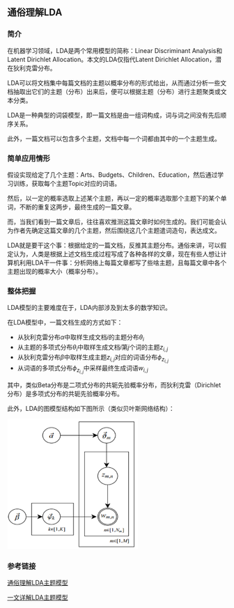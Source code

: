 ## 通俗理解LDA

### 简介

在机器学习领域，LDA是两个常用模型的简称：Linear Discriminant Analysis和Latent Dirichlet Allocation。本文的LDA仅指代Latent Dirichlet Allocation，潜在狄利克雷分布。

LDA可以将文档集中每篇文档的主题以概率分布的形式给出，从而通过分析一些文档抽取出它们的主题（分布）出来后，便可以根据主题（分布）进行主题聚类或文本分类。

LDA是一种典型的词袋模型，即一篇文档是由一组词构成，词与词之间没有先后顺序关系。

此外，一篇文档可以包含多个主题，文档中每一个词都由其中的一个主题生成。

### 简单应用情形

假设实现给定了几个主题：Arts、Budgets、Children、Education，然后通过学习训练，获取每个主题Topic对应的词语。

然后，以一定的概率选取上述某个主题，再以一定的概率选取那个主题下的某个单词，不断的重复这两步，最终生成的一篇文章。

而，当我们看到一篇文章后，往往喜欢推测这篇文章时如何生成的。我们可能会认为作者先确定这篇文章的几个主题，然后围绕这几个主题遣词造句，表达成文。

LDA就是要干这个事：根据给定的一篇文档，反推其主题分布。通俗来讲，可以假定认为，人类是根据上述文档生成过程写成了各种各样的文章，现在有些人想让计算机利用LDA干一件事：分析网络上每篇文章都写了些啥主题，且每篇文章中各个主题出现的概率大小（概率分布）。

### 整体把握

LDA模型的主要难度在于，LDA内部涉及到太多的数学知识。

在LDA模型中，一篇文档生成的方式如下：

- 从狄利克雷分布$\alpha$中取样生成文档$i$的主题分布$\theta_i$
- 从主题的多项式分布$\theta_i$中取样生成文档$i$第$j$个词的主题$z_{i,j}$
- 从狄利克雷分布$\beta$中取样生成主题$z_{i,j}$对应的词语分布$\phi_{z_{i,j}}$
- 从词语的多项式分布$\phi_{z_{i,j}}$中采样最终生成词语$w_{i,j}$

其中，类似Beta分布是二项式分布的共轭先验概率分布，而狄利克雷（Dirichlet分布）是多项式分布的共轭先验概率分布。

此外，LDA的图模型结构如下图所示（类似贝叶斯网络结构）：

<img src = "assets/20141117152903751.png" alt="LDA的图模型结构" width = "300" height = "300"/>

### 参考链接

[通俗理解LDA主题模型](https://blog.csdn.net/v_july_v/article/details/41209515)

[一文详解LDA主题模型](https://zhuanlan.zhihu.com/p/31470216)